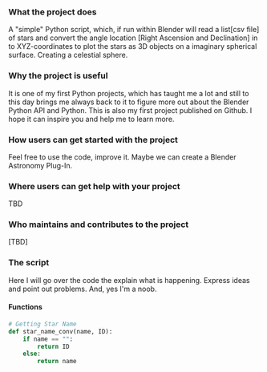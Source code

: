 ### What the project does
A "simple" Python script, which, if run within Blender will read a list[csv file] of stars and convert the angle location [Right Ascension and Declination] in to XYZ-coordinates to plot the stars as 3D objects on a imaginary spherical surface. Creating a celestial sphere.

### Why the project is useful
It is one of my first Python projects, which has taught me a lot and still to this day brings me always back to it to figure more out about the Blender Python API and Python.
This is also my first project published on Github. I hope it can inspire you and help me to learn more.

### How users can get started with the project
Feel free to use the code, improve it. Maybe we can create a Blender Astronomy Plug-In. 

### Where users can get help with your project
TBD

### Who maintains and contributes to the project
[TBD]

### The script

Here I will go over the code the explain what is happening. Express ideas and point out problems.
And, yes I'm a noob. 

#### Functions

```python
# Getting Star Name
def star_name_conv(name, ID):
    if name == "":
        return ID
    else: 
        return name
```
